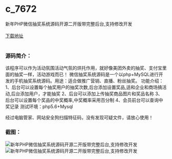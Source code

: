 # c_7672
新年PHP微信抽奖系统源码开源二开版带完整后台,支持修改开发
<br/></br>
[下载地址](https://www.uuid2.com/7672.html "下载地址")
<br/></br>
<h3>源码简介：</h3>
<p>该程序可以作为活动氛围活动气氛的烘托作用，就好像美团外卖的抽奖、支付宝里面的抽奖一样，活动游戏而已！
微信抽奖系统源码是一个以php+MySQL进行开发的手机抽奖系统源码。用途：适合做推广营销、直播、粉丝抽奖。
功能介绍：
1、后台可以设置每个抽奖用户的抽奖次数,后台添加设置奖品,适和企业和商场搞活动,后台添加用户，才能抽奖
2、后台可以添加上传抽奖商品图片和奖品名称
3、后台可以设置每个奖品的中奖概率,中奖概率采用百分制
4、会员前台可以查询中奖记录
测试环境：php5.6+Mysql<p>
<p>经过电脑管家、网站安全狗扫描特征码，没有发现可疑文件，请放心使用！<p>
<h3>截图：</h3>
<img src="https://www.uuid2.com/wp-content/uploads/img/pro/20220119/16425758516459.jpg" alt="新年PHP微信抽奖系统源码开源二开版带完整后台,支持修改开发"><img src="https://www.uuid2.com/wp-content/uploads/img/pro/20220119/16425758521495.jpg" alt="新年PHP微信抽奖系统源码开源二开版带完整后台,支持修改开发">
